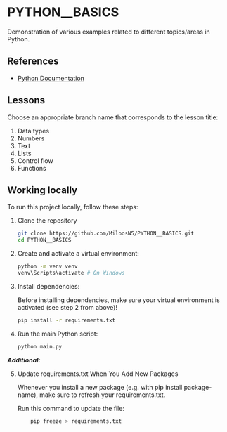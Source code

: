 # PYTHON__BASICS

Demonstration of various examples related to different topics/areas in Python.

## References

   - [Python Documentation](https://docs.python.org/3/tutorial/index.html)

## Lessons

Choose an appropriate branch name that corresponds to the lesson title:
   1. Data types
   2. Numbers
   3. Text
   4. Lists
   5. Control flow
   6. Functions

## Working locally

To run this project locally, follow these steps:

1. Clone the repository

   ```bash
   git clone https://github.com/MiloosN5/PYTHON__BASICS.git
   cd PYTHON__BASICS
   ```

2. Create and activate a virtual environment:

    ```bash
    python -m venv venv
    venv\Scripts\activate # On Windows
    ```

3. Install dependencies:

   Before installing dependencies, make sure your virtual environment is activated (see step 2 from above)!
    ```bash 
    pip install -r requirements.txt

4. Run the main Python script:

    ```bash
    python main.py

***Additional:***

5. Update requirements.txt When You Add New Packages

    Whenever you install a new package (e.g. with pip install package-name), make sure to refresh your requirements.txt.

    Run this command to update the file:
    ```bash
        pip freeze > requirements.txt
    ```
